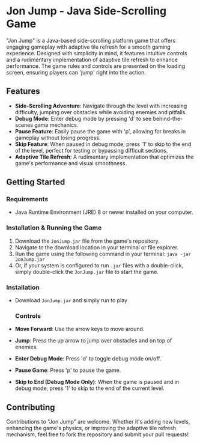 # Jon Jump - Java Side-Scrolling Game

"Jon Jump" is a Java-based side-scrolling platform game that offers engaging gameplay with adaptive tile refresh for a smooth gaming experience. Designed with simplicity in mind, it features intuitive controls and a rudimentary implementation of adaptive tile refresh to enhance performance. The game rules and controls are presented on the loading screen, ensuring players can 'jump' right into the action.

## Features

- **Side-Scrolling Adventure**: Navigate through the level with increasing difficulty, jumping over obstacles while avoiding enemies and pitfalls.
- **Debug Mode**: Enter debug mode by pressing 'd' to see behind-the-scenes game mechanics.
- **Pause Feature**: Easily pause the game with 'p', allowing for breaks in gameplay without losing progress.
- **Skip Feature**: When paused in debug mode, press '1' to skip to the end of the level, perfect for testing or bypassing difficult sections.
- **Adaptive Tile Refresh**: A rudimentary implementation that optimizes the game's performance and visual smoothness.

## Getting Started

### Requirements

- Java Runtime Environment (JRE) 8 or newer installed on your computer.

### Installation & Running the Game

1. Download the `JonJump.jar` file from the game's repository.
2. Navigate to the download location in your terminal or file explorer.
3. Run the game using the following command in your terminal:
`java -jar JonJump.jar`
4. Or, if your system is configured to run `.jar` files with a double-click, simply double-click the `JonJump.jar` file to start the game.

### Installation

- Download `JonJump.jar` and simply run to play

  ### Controls

- **Move Forward**: Use the arrow keys to move around.
- **Jump**: Press the up arrow to jump over obstacles and on top of enemies.
- **Enter Debug Mode**: Press 'd' to toggle debug mode on/off.
- **Pause Game**: Press 'p' to pause the game.
- **Skip to End (Debug Mode Only)**: When the game is paused and in debug mode, press '1' to skip to the end of the current level.

## Contributing

Contributions to "Jon Jump" are welcome. Whether it's adding new levels, enhancing the game's physics, or improving the adaptive tile refresh mechanism, feel free to fork the repository and submit your pull requests!
